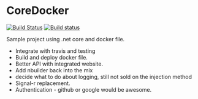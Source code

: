 # CoreDocker

[![Build Status](https://travis-ci.org/rolfwessels/CoreDocker.svg?branch=master)](https://travis-ci.org/rolfwessels/CoreDocker)
[![Build status](https://ci.appveyor.com/api/projects/status/tumprt66bbfxb22o?svg=true)](https://ci.appveyor.com/project/rolfwessels/coredocker)

Sample project using .net core and docker file.

 * Integrate with travis and testing
 * Build and deploy docker file.
 * Better API with integrated website.
 * Add nbuilder back into the mix
 * decide what to do about logging, still not sold on the injection method
 * Signal-r replacement.
 * Authentication - github or google would be awesome.





